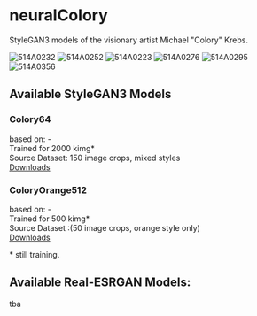 # neuralColory
StyleGAN3 models of the visionary artist Michael "Colory" Krebs.

![514A0232](https://user-images.githubusercontent.com/10214666/149182929-cfdaa9ab-9053-46e4-820b-cbae7f406cf8.jpg)
![514A0252](https://user-images.githubusercontent.com/10214666/149183103-ef82171b-124e-47ca-bbd0-f594253149d3.jpg)
![514A0223](https://user-images.githubusercontent.com/10214666/149183153-e9d49377-33a0-47da-8c85-2374c2e057a6.jpg)
![514A0276](https://user-images.githubusercontent.com/10214666/149183186-286ae9b2-12cd-4eb8-b083-914737eaafa0.jpg)
![514A0295](https://user-images.githubusercontent.com/10214666/149183211-97db952c-1de2-464d-ac50-4a29a6d66caf.jpg)
![514A0356](https://user-images.githubusercontent.com/10214666/149183259-2de14f21-188e-4dda-b155-232e2187ee56.jpg)

## Available StyleGAN3 Models

### Colory64
based on: -<br>
Trained for 2000 kimg*<br>
Source Dataset: 150 image crops, mixed styles<br>
<a href="https://www.dropbox.com/sh/u563ztcuiuz8a7c/AACwFeRg-Ga9bNNhtNHVk_sKa?dl=0">Downloads</a><br>
### ColoryOrange512
based on: -<br>
Trained for 500 kimg*<br>
Source Dataset :(50 image crops, orange style only)<br>
<a href="https://www.dropbox.com/sh/1lot0m2b56hqj4j/AAABjdBzWKWiGoN7JCfHF6qFa?dl=0">Downloads</a><br>
<p>
* still training.

## Available Real-ESRGAN Models:
  tba
